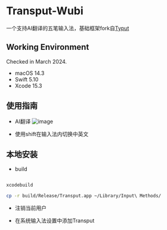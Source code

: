 # Transput-Wubi

一个支持AI翻译的五笔输入法，基础框架fork自[Typut](https://github.com/ensan-hcl/Typut)


## Working Environment

Checked in March 2024.
* macOS 14.3
* Swift 5.10
* Xcode 15.3

## 使用指南

* AI翻译
![image](./show.gif)

* 使用shift在输入法内切换中英文

## 本地安装

* build
```bash

xcodebuild

cp -r build/Release/Transput.app ~/Library/Input\ Methods/
```

* 注销当前用户

* 在系统输入法设置中添加Transput


